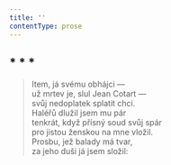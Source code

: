 ```yaml
---
title: ''
contentType: prose
---
```


## \* \* \*

> Item, já svému obhájci —  
> už mrtev je, slul Jean Cotart —  
> svůj nedoplatek splatit chci.  
> Haléřů dlužil jsem mu pár  
> tenkrát, když přísný soud svůj spár  
> pro jistou ženskou na mne vložil.  
> Prosbu, jež balady má tvar,  
> za jeho duši já jsem složil:
